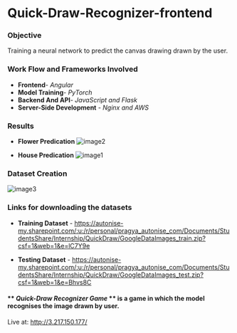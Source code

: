 
# Quick-Draw-Recognizer-frontend


### Objective
Training a neural network to predict the canvas drawing drawn by the user.



### Work Flow and Frameworks Involved
     
  * **Frontend**-                  *Angular*   
  * **Model Training**-            *PyTorch*  
  * **Backend And API**-           *JavaScript and Flask*  
  * **Server-Side Development** -  *Nginx and AWS*  
   
   
   

### Results
 
 
 * **Flower Predication**
![image2](https://user-images.githubusercontent.com/57897678/113427727-30ccdb80-93f3-11eb-9a1d-ba05c84ebfb3.png)
 
 
 * **House Predication**
  ![image1](https://user-images.githubusercontent.com/57897678/113427904-7f7a7580-93f3-11eb-9b7c-988e9c6802c4.png)



### **Dataset Creation**
 ![image3](https://user-images.githubusercontent.com/57897678/113428513-8ce42f80-93f4-11eb-90c3-fa61eae8d7f8.png)



### Links for downloading the datasets

* **Training Dataset** - https://autonise-my.sharepoint.com/:u:/r/personal/pragya_autonise_com/Documents/StudentsShare/Internship/QuickDraw/GoogleDataImages_train.zip?csf=1&web=1&e=lC7Y9e

* **Testing Dataset** - https://autonise-my.sharepoint.com/:u:/r/personal/pragya_autonise_com/Documents/StudentsShare/Internship/QuickDraw/GoogleDataImages_test.zip?csf=1&web=1&e=Bhvs8C  



#### ** *Quick-Draw Recognizer Game* ** is a game in which the model recognises the image drawn by user.

Live at: http://3.217.150.177/ 

